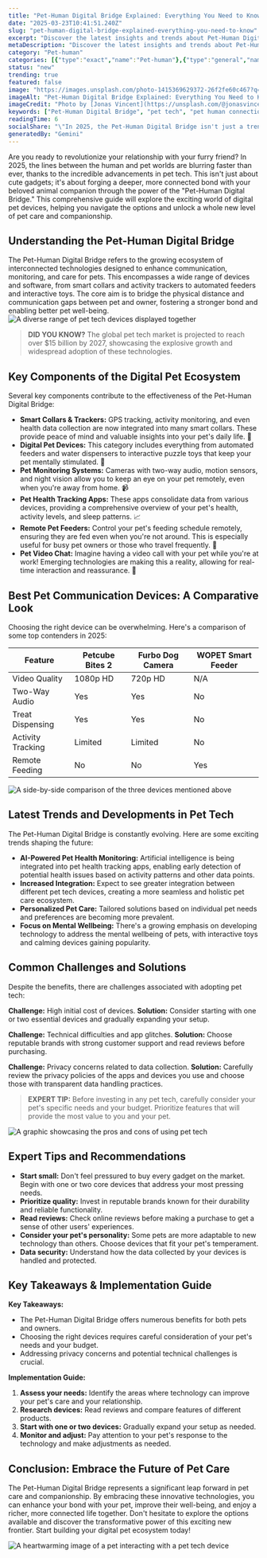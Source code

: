 ```yaml
---
title: "Pet-Human Digital Bridge Explained: Everything You Need to Know"
date: "2025-03-23T10:41:51.240Z"
slug: "pet-human-digital-bridge-explained-everything-you-need-to-know"
excerpt: "Discover the latest insights and trends about Pet-Human Digital Bridge. This comprehensive guide covers everything you need to know about Pet-Human Digital Bridge in 2025."
metaDescription: "Discover the latest insights and trends about Pet-Human Digital Bridge. This comprehensive guide covers everything you need to know about Pet-Human Digital..."
category: "Pet-human"
categories: [{"type":"exact","name":"Pet-human"},{"type":"general","name":"Technology"},{"type":"medium","name":"IoT Devices"},{"type":"specific","name":"Wearable Sensors"},{"type":"niche","name":"Biometric Monitoring"}]
status: "new"
trending: true
featured: false
image: "https://images.unsplash.com/photo-1415369629372-26f2fe60c467?q=85&w=1200&fit=max&fm=webp&auto=compress"
imageAlt: "Pet-Human Digital Bridge Explained: Everything You Need to Know"
imageCredit: "Photo by [Jonas Vincent](https://unsplash.com/@jonasvincentbe) on Unsplash"
keywords: ["Pet-Human Digital Bridge", "pet tech", "pet human connection", "digital pet devices", "smart pet gadgets", "pet monitoring system", "best pet communication devices", "pet health tracking app", "remote pet feeder", "pet video chat"]
readingTime: 6
socialShare: "\"In 2025, the Pet-Human Digital Bridge isn't just a trend; it's a revolution, transforming how we care for and connect with our beloved animal companions.\""
generatedBy: "Gemini"
---
```




Are you ready to revolutionize your relationship with your furry friend?  In 2025, the lines between the human and pet worlds are blurring faster than ever, thanks to the incredible advancements in pet tech.  This isn't just about cute gadgets; it's about forging a deeper, more connected bond with your beloved animal companion through the power of the "Pet-Human Digital Bridge." This comprehensive guide will explore the exciting world of digital pet devices, helping you navigate the options and unlock a whole new level of pet care and companionship.

## Understanding the Pet-Human Digital Bridge

The Pet-Human Digital Bridge refers to the growing ecosystem of interconnected technologies designed to enhance communication, monitoring, and care for pets. This encompasses a wide range of devices and software, from smart collars and activity trackers to automated feeders and interactive toys.  The core aim is to bridge the physical distance and communication gaps between pet and owner, fostering a stronger bond and enabling better pet well-being. ![A diverse range of pet tech devices displayed together](https://images.unsplash.com/photo-1450778869180-41d0601e046e?q=85&w=1200&fit=max&fm=webp&auto=compress)

> **DID YOU KNOW?** The global pet tech market is projected to reach over $15 billion by 2027, showcasing the explosive growth and widespread adoption of these technologies.

##  Key Components of the Digital Pet Ecosystem

Several key components contribute to the effectiveness of the Pet-Human Digital Bridge:

* **Smart Collars & Trackers:** GPS tracking, activity monitoring, and even health data collection are now integrated into many smart collars.  These provide peace of mind and valuable insights into your pet's daily life. 🔑
* **Digital Pet Devices:** This category includes everything from automated feeders and water dispensers to interactive puzzle toys that keep your pet mentally stimulated. 🐾
* **Pet Monitoring Systems:**  Cameras with two-way audio, motion sensors, and night vision allow you to keep an eye on your pet remotely, even when you're away from home.  📹
* **Pet Health Tracking Apps:** These apps consolidate data from various devices, providing a comprehensive overview of your pet's health, activity levels, and sleep patterns.  📈
* **Remote Pet Feeders:** Control your pet's feeding schedule remotely, ensuring they are fed even when you're not around.  This is especially useful for busy pet owners or those who travel frequently. 🤖
* **Pet Video Chat:**  Imagine having a video call with your pet while you're at work!  Emerging technologies are making this a reality, allowing for real-time interaction and reassurance. 📱

##  Best Pet Communication Devices: A Comparative Look

Choosing the right device can be overwhelming. Here's a comparison of some top contenders in 2025:

| Feature          | Petcube Bites 2  | Furbo Dog Camera | WOPET Smart Feeder |
|-----------------|-----------------|-------------------|--------------------|
| Video Quality    | 1080p HD         | 720p HD           | N/A                |
| Two-Way Audio    | Yes              | Yes               | No                 |
| Treat Dispensing | Yes              | Yes               | No                 |
| Activity Tracking| Limited          | Limited           | No                 |
| Remote Feeding   | No               | No                | Yes                |

![A side-by-side comparison of the three devices mentioned above](https://images.unsplash.com/photo-1415369629372-26f2fe60c467?q=85&w=1200&fit=max&fm=webp&auto=compress)

##  Latest Trends and Developments in Pet Tech

The Pet-Human Digital Bridge is constantly evolving.  Here are some exciting trends shaping the future:

* **AI-Powered Pet Health Monitoring:**  Artificial intelligence is being integrated into pet health tracking apps, enabling early detection of potential health issues based on activity patterns and other data points.
* **Increased Integration:**  Expect to see greater integration between different pet tech devices, creating a more seamless and holistic pet care ecosystem.
* **Personalized Pet Care:**  Tailored solutions based on individual pet needs and preferences are becoming more prevalent.
* **Focus on Mental Wellbeing:**  There's a growing emphasis on developing technology to address the mental wellbeing of pets, with interactive toys and calming devices gaining popularity.

## Common Challenges and Solutions

Despite the benefits, there are challenges associated with adopting pet tech:

**Challenge:** High initial cost of devices.
**Solution:** Consider starting with one or two essential devices and gradually expanding your setup.

**Challenge:** Technical difficulties and app glitches.
**Solution:**  Choose reputable brands with strong customer support and read reviews before purchasing.

**Challenge:** Privacy concerns related to data collection.
**Solution:** Carefully review the privacy policies of the apps and devices you use and choose those with transparent data handling practices.

> **EXPERT TIP:** Before investing in any pet tech, carefully consider your pet's specific needs and your budget. Prioritize features that will provide the most value to you and your pet.

![A graphic showcasing the pros and cons of using pet tech](https://images.unsplash.com/photo-1517849845537-4d257902454a?q=85&w=1200&fit=max&fm=webp&auto=compress)

## Expert Tips and Recommendations

* **Start small:** Don't feel pressured to buy every gadget on the market. Begin with one or two core devices that address your most pressing needs.
* **Prioritize quality:** Invest in reputable brands known for their durability and reliable functionality.
* **Read reviews:** Check online reviews before making a purchase to get a sense of other users' experiences.
* **Consider your pet's personality:** Some pets are more adaptable to new technology than others. Choose devices that fit your pet's temperament.
* **Data security:** Understand how the data collected by your devices is handled and protected.

## Key Takeaways & Implementation Guide

**Key Takeaways:**

* The Pet-Human Digital Bridge offers numerous benefits for both pets and owners.
* Choosing the right devices requires careful consideration of your pet's needs and your budget.
* Addressing privacy concerns and potential technical challenges is crucial.

**Implementation Guide:**

1. **Assess your needs:** Identify the areas where technology can improve your pet's care and your relationship.
2. **Research devices:**  Read reviews and compare features of different products.
3. **Start with one or two devices:**  Gradually expand your setup as needed.
4. **Monitor and adjust:**  Pay attention to your pet's response to the technology and make adjustments as needed.

## Conclusion:  Embrace the Future of Pet Care

The Pet-Human Digital Bridge represents a significant leap forward in pet care and companionship. By embracing these innovative technologies, you can enhance your bond with your pet, improve their well-being, and enjoy a richer, more connected life together.  Don't hesitate to explore the options available and discover the transformative power of this exciting new frontier. Start building your digital pet ecosystem today!

![A heartwarming image of a pet interacting with a pet tech device](https://images.unsplash.com/photo-1455970022149-a8f26b6902dd?q=85&w=1200&fit=max&fm=webp&auto=compress)
